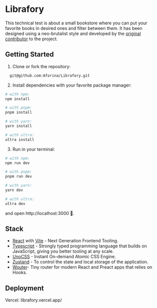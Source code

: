 # Librafory

This technical test is about a small bookstore where you can put your favorite books in desired ones and filter between them. It has been designed using a neo-brutalist style and developed by the [original contributor](https://github.com/Aforina) to the project.

## Getting Started

1. Clone or fork the repository:

```bash
  git@github.com:Aforina/Librafory.git
```

2. Install dependencies with your favorite package manager:

```bash
# with npm:
npm install

# with pnpm:
pnpm install

# with yarn:
yarn install

# with ultra:
ultra install
```

3. Run in your terminal:

```bash
# with npm:
npm run dev

# with pnpm:
pnpm run dev

# with yarn:
yarn dev

# with ultra:
ultra dev
```

and open http://localhost:3000 🌺.

## Stack

- [React](https://es.react.dev/) with [Vite](https://vitejs.dev/) - Next Generation Frontend Tooling.
- [Typescript](https://www.typescriptlang.org/) - Strongly typed programming language that builds on JavaScript, giving you better tooling at any scale.
- [UnoCSS](https://unocss.dev/) - Instant On-demand Atomic CSS Engine.
- [Zustand](https://zustand-demo.pmnd.rs/) - To control the state and local storage of the application.
- [Wouter](https://www.npmjs.com/package/wouter)- Tiny router for modern React and Preact apps that relies on Hooks.

## Deployment

Vercel: librafory.vercel.app/
